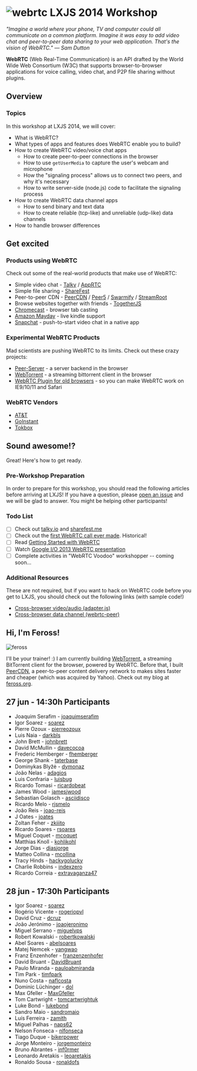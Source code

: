 # ![webrtc](http://www.webrtc.org/_/rsrc/1318870658554/config/customLogo.gif?revision=8) LXJS 2014 Workshop

*"Imagine a world where your phone, TV and computer could all communicate on a common platform. Imagine it was easy to add video chat and peer-to-peer data sharing to your web application. That's the vision of WebRTC." — Sam Dutton*

**WebRTC** (Web Real-Time Communication) is an API drafted by the World Wide Web Consortium (W3C) that supports browser-to-browser applications for voice calling, video chat, and P2P file sharing without plugins.

## Overview

### Topics

In this workshop at LXJS 2014, we will cover:

- What is WebRTC?
- What types of apps and features does WebRTC enable you to build?
- How to create WebRTC video/voice chat apps
  - How to create peer-to-peer connections in the browser
  - How to use `getUserMedia` to capture the user's webcam and microphone
  - How the "signaling process" allows us to connect two peers, and why it's necessary
  - How to write server-side (node.js) code to facilitate the signaling process
- How to create WebRTC data channel apps
  - How to send binary and text data
  - How to create reliable (tcp-like) and unreliable (udp-like) data channels
- How to handle browser differences

## Get excited

### Products using WebRTC

Check out some of the real-world products that make use of WebRTC:

- Simple video chat - [Talky](http://talky.io/) / [AppRTC](https://apprtc.appspot.com/)
- Simple file sharing - [ShareFest](http://sharefest.me)
- Peer-to-peer CDN - [PeerCDN](http://peercdn.com) / [Peer5](http://peer5.com) / [Swarmify](http://swarmify.com/) / [StreamRoot](http://www.streamroot.io/)
- Browse websites together with friends - [TogetherJS](https://togetherjs.com/)
- [Chromecast](http://www.webrtcworld.com/topics/from-the-experts/articles/347900-chromecast-webrtc.htm) - browser tab casting
- [Amazon Mayday](http://webrtchacks.com/mayday-trace/) - live kindle support
- [Snapchat](http://www.webrtcworld.com/topics/webrtc-world/articles/378013-wheelings-dealings-snapchat-acquires-webrtc-company-addlive.htm) - push-to-start video chat in a native app

### Experimental WebRTC Products

Mad scientists are pushing WebRTC to its limits. Check out these crazy projects:

- [Peer-Server](http://www.peer-server.com/) - a server backend in the browser
- [WebTorrent](http://webtorrent.io) - a streaming bittorrent client in the browser
- [WebRTC Plugin for old browsers](https://temasys.atlassian.net/wiki/display/TWPP/WebRTC+Plugins) - so you can make WebRTC work on IE9/10/11 and Safari

### WebRTC Vendors

- [AT&T](https://js.att.io/)
- [GoInstant](https://developers.goinstant.com/v1/widgets/audio_and_video/index.html)
- [Tokbox](http://tokbox.com/opentok/intro/)


## Sound awesome!?

Great! Here's how to get ready.

### Pre-Workshop Preparation

In order to prepare for this workshop, you should read the following articles before arriving at LXJS! If you have a question, please [open an issue](https://github.com/LXJS/training-webrtc/issues) and we will be glad to answer. You might be helping other participants!

### Todo List

- [ ] Check out [talky.io](https://talky.io/) and [sharefest.me](https://www.sharefest.me/)
- [ ] Check out the [first WebRTC call ever made](https://www.youtube.com/watch?v=MsAWR_rJ5n8). Historical!
- [ ] Read [Getting Started with WebRTC](http://www.html5rocks.com/en/tutorials/webrtc/basics/)
- [ ] Watch [Google I/O 2013 WebRTC presentation](https://www.youtube.com/watch?v=p2HzZkd2A40)
- [ ] Complete activities in "WebRTC Voodoo" workshopper -- coming soon...

### Additional Resources

These are not required, but if you want to hack on WebRTC code before you get to LXJS, you should check out the following links (with sample code!)

- [Cross-browser video/audio (adapter.js)](https://code.google.com/p/webrtc/source/browse/trunk/samples/js/base/adapter.js?r=3905)
- [Cross-browser data channel (webrtc-peer)](https://github.com/quartzjer/webrtc-peer/)

## Hi, I'm Feross!

![feross](https://avatars3.githubusercontent.com/u/121766?s=300)

I'll be your trainer! :) I am currently building [WebTorrent](http://webtorrent.io), a streaming BitTorrent client for the browser, powered by WebRTC. Before that, I built [PeerCDN](https://peercdn.com/), a peer-to-peer content delivery network to makes sites faster and cheaper (which was acquired by Yahoo). Check out my blog at [feross.org](http://feross.org).

## 27 jun - 14:30h Participants

- Joaquim Serafim - [joaquimserafim](https://github.com/joaquimserafim)
- Igor Soarez - [soarez](https://github.com/soarez)
- Pierre Ozoux - [pierreozoux](https://github.com/pierreozoux)
- Luis Naia - [darkbls](https://github.com/darkbls)
- John Brett - [johnbrett](https://github.com/johnbrett)
- David McMullin - [davecocoa](https://github.com/davecocoa)
- Frederic Hemberger - [fhemberger](https://github.com/fhemberger)
- George Shank - [taterbase](https://github.com/taterbase)
- Dominykas Blyžė - [dymonaz](https://github.com/dymonaz)
- João Nelas - [adagios](https://github.com/adagios)
- Luis Confraria - [luisbug](https://github.com/luisbug)
- Ricardo Tomasi - [ricardobeat](https://github.com/ricardobeat)
- James Wood - [jamesjwood](https://github.com/jamesjwood)
- Sebastian Golasch - [asciidisco](https://github.com/asciidisco)
- Ricardo Melo - [rjsmelo](https://github.com/rjsmelo)
- João Reis - [joao-reis](https://github.com/joao-reis)
- J Oates - [joates](https://github.com/joates)
- Zoltan Feher - [zkiiito](https://github.com/zkiiito)
- Ricardo Soares - [rsoares](https://github.com/rsoares)
- Miguel Coquet - [mcoquet](https://github.com/mcoquet)
- Matthias Knoll - [kohlikohl](https://github.com/kohlikohl)
- Jorge Dias - [diasjorge](https://github.com/diasjorge)
- Matteo Collina - [mcollina](https://github.com/mcollina)
- Tracy Hinds - [hackygolucky](https://github.com/hackygolucky)
- Charlie Robbins - [indexzero](https://github.com/indexzero)
- Ricardo Correia - [extravaganza47](https://github.com/extravaganza47)

## 28 jun - 17:30h Participants

- Igor Soarez - [soarez](https://github.com/soarez)
- Rogério Vicente - [rogeriopvl](https://github.com/rogeriopvl)
- David Cruz - [dcruz](https://github.com/dcruz)
- João Jerónimo - [joaojeronimo](https://github.com/joaojeronimo)
- Miguel Serrano - [miguelvps](https://github.com/miguelvps)
- Robert Kowalski - [robertkowalski](https://github.com/robertkowalski)
- Abel Soares - [abelsoares](https://github.com/abelsoares)
- Matej Nemcek - [yangwao](https://github.com/yangwao)
- Franz Enzenhofer - [franzenzenhofer](https://github.com/franzenzenhofer)
- David Bruant - [DavidBruant](https://github.com/DavidBruant)
- Paulo Miranda - [pauloabmiranda](https://github.com/pauloabmiranda)
- Tim Park - [timfpark](https://github.com/timfpark)
- Nuno Costa - [naflcosta](https://github.com/naflcosta)
- Dominic Lüchinger - [dol](https://github.com/dol)
- Max Gfeller - [MaxGfeller](https://github.com/MaxGfeller)
- Tom Cartwright - [tomcartwrightuk](https://github.com/tomcartwrightuk)
- Luke Bond - [lukebond](https://github.com/lukebond)
- Sandro Maio - [sandromaio](https://github.com/sandromaio)
- Luís Ferreira - [zamith](https://github.com/zamith)
- Miguel Palhas - [naps62](https://github.com/naps62)
- Nelson Fonseca - [nlfonseca](https://github.com/nlfonseca)
- Tiago Duque - [bikerpower](https://github.com/bikerpower)
- Jorge Monteiro - [jorgemonteiro](https://github.com/jorgemonteiro)
- Bruno Abrantes - [inf0rmer](https://github.com/inf0rmer)
- Leonardo Aretakis - [leoaretakis](https://github.com/leoaretakis)
- Ronaldo Sousa - [ronaldofs](https://github.com/ronaldofs)
